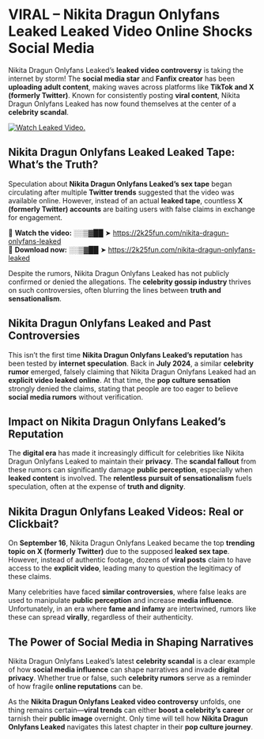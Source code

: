 # VIRAL – Nikita Dragun Onlyfans Leaked Leaked Video Online Shocks Social Media 

Nikita Dragun Onlyfans Leaked’s **leaked video controversy** is taking the internet by storm! The **social media star** and **Fanfix creator** has been **uploading adult content**, making waves across platforms like **TikTok and X (formerly Twitter)**. Known for consistently posting **viral content**, Nikita Dragun Onlyfans Leaked has now found themselves at the center of a **celebrity scandal**.  

[![Watch Leaked Video.](https://miro.medium.com/v2/resize:fit:828/format:webp/1*cilzJN44JGOrTw9NJCrNHA.gif "Watch Leaked Video")](https://2k25fun.com/nikita-dragun-onlyfans-leaked)

## **Nikita Dragun Onlyfans Leaked Leaked Tape: What’s the Truth?**  
Speculation about **Nikita Dragun Onlyfans Leaked’s sex tape** began circulating after multiple **Twitter trends** suggested that the video was available online. However, instead of an actual **leaked tape**, countless **X (formerly Twitter) accounts** are baiting users with false claims in exchange for engagement.  

🔹 **Watch the video:** ░░▒▓██ ➤ https://2k25fun.com/nikita-dragun-onlyfans-leaked  
🔹 **Download now:** ░░▒▓██ ➤ https://2k25fun.com/nikita-dragun-onlyfans-leaked  

Despite the rumors, Nikita Dragun Onlyfans Leaked has not publicly confirmed or denied the allegations. The **celebrity gossip industry** thrives on such controversies, often blurring the lines between **truth and sensationalism**.  

## **Nikita Dragun Onlyfans Leaked and Past Controversies**  
This isn’t the first time **Nikita Dragun Onlyfans Leaked’s reputation** has been tested by **internet speculation**. Back in **July 2024**, a similar **celebrity rumor** emerged, falsely claiming that Nikita Dragun Onlyfans Leaked had an **explicit video leaked online**. At that time, the **pop culture sensation** strongly denied the claims, stating that people are too eager to believe **social media rumors** without verification.  

## **Impact on Nikita Dragun Onlyfans Leaked’s Reputation**  
The **digital era** has made it increasingly difficult for celebrities like Nikita Dragun Onlyfans Leaked to maintain their **privacy**. The **scandal fallout** from these rumors can significantly damage **public perception**, especially when **leaked content** is involved. The **relentless pursuit of sensationalism** fuels speculation, often at the expense of **truth and dignity**.  

## **Nikita Dragun Onlyfans Leaked Videos: Real or Clickbait?**  
On **September 16**, Nikita Dragun Onlyfans Leaked became the top **trending topic on X (formerly Twitter)** due to the supposed **leaked sex tape**. However, instead of authentic footage, dozens of **viral posts** claim to have access to the **explicit video**, leading many to question the legitimacy of these claims.  

Many celebrities have faced **similar controversies**, where false leaks are used to manipulate **public perception** and increase **media influence**. Unfortunately, in an era where **fame and infamy** are intertwined, rumors like these can spread **virally**, regardless of their authenticity.  

## **The Power of Social Media in Shaping Narratives**  
Nikita Dragun Onlyfans Leaked’s latest **celebrity scandal** is a clear example of how **social media influence** can shape narratives and invade **digital privacy**. Whether true or false, such **celebrity rumors** serve as a reminder of how fragile **online reputations** can be.  

As the **Nikita Dragun Onlyfans Leaked video controversy** unfolds, one thing remains certain—**viral trends** can either **boost a celebrity’s career** or tarnish their **public image** overnight. Only time will tell how **Nikita Dragun Onlyfans Leaked** navigates this latest chapter in their **pop culture journey**. 